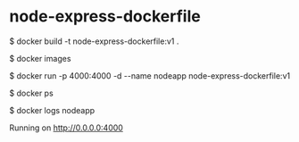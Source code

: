 # node-express-dockerfile

$ docker build -t node-express-dockerfile:v1 .

$ docker images

$ docker run -p 4000:4000 -d --name nodeapp node-express-dockerfile:v1

$ docker ps

$ docker logs nodeapp

Running on http://0.0.0.0:4000
